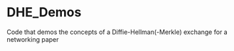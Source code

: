 # DHE_Demos
Code that demos the concepts of a Diffie-Hellman(-Merkle) exchange for a networking paper
